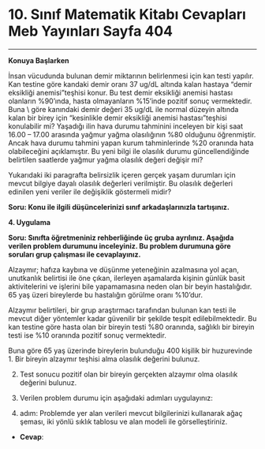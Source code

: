 # 10. Sınıf Matematik Kitabı Cevapları Meb Yayınları Sayfa 404

---

**Konuya Başlarken**

İnsan vücudunda bulunan demir miktarının belirlenmesi için kan testi yapılır. Kan testine göre kandaki demir oranı 37 ug/dL altında kalan hastaya “demir eksikliği anemisi”teşhisi konur. Bu test demir eksikliği anemisi hastası olanların %90’ında, hasta olmayanların %15’inde pozitif sonuç vermektedir. Buna \ göre kanındaki demir değeri 35 ug/dL ile normal düzeyin altında kalan bir birey için “kesinlikle demir eksikliği anemisi hastası”teşhisi konulabilir mi? Yaşadığı ilin hava durumu tahminini inceleyen bir kişi saat 16.00 – 17.00 arasında yağmur yağma olasılığının %80 olduğunu öğrenmiştir. Ancak hava durumu tahmini yapan kurum tahminlerinde %20 oranında hata olabileceğini açıklamıştır. Bu yeni bilgi ile olasılık durumu güncellendiğinde belirtilen saatlerde yağmur yağma olasılık değeri değişir mi?

 Yukarıdaki iki paragrafta belirsizlik içeren gerçek yaşam durumları için mevcut bilgiye dayalı olasılık değerleri verilmiştir. Bu olasılık değerleri edinilen yeni veriler ile değişiklik göstermeli midir?

**Soru: Konu ile ilgili düşüncelerinizi sınıf arkadaşlarınızla tartışınız.**

**4. Uygulama**

**Soru: Sınıfta öğretmeniniz rehberliğinde üç gruba ayrılınız. Aşağıda verilen problem durumunu inceleyiniz. Bu problem durumuna göre soruları grup çalışması ile cevaplayınız.**

Alzaymır; hafıza kaybına ve düşünme yeteneğinin azalmasına yol açan, unutkanlık belirtisi ile öne çıkan, ilerleyen aşamalarda kişinin günlük basit aktivitelerini ve işlerini bile yapamamasına neden olan bir beyin hastalığıdır. 65 yaş üzeri bireylerde bu hastalığın görülme oranı %10’dur.

 Alzaymır belirtileri, bir grup araştırmacı tarafından bulunan kan testi ile mevcut diğer yöntemler kadar güvenilir bir şekilde tespit edilebilmektedir. Bu kan testine göre hasta olan bir bireyin testi %80 oranında, sağlıklı bir bireyin testi ise %10 oranında pozitif sonuç vermektedir.

 Buna göre 65 yaş üzerinde bireylerin bulunduğu 400 kişilik bir huzurevinde 1. Bir bireyin alzaymır teşhisi alma olasılık değerini bulunuz.

 2. Test sonucu pozitif olan bir bireyin gerçekten alzaymır olma olasılık değerini bulunuz.

 3. Verilen problem durumu için aşağıdaki adımları uygulayınız:

 1. adım: Problemde yer alan verileri mevcut bilgilerinizi kullanarak ağaç şeması, iki yönlü sıklık tablosu ve alan modeli ile görselleştiriniz.

-   **Cevap**: